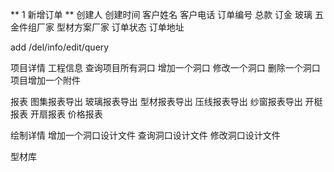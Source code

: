 ** 1 新增订单 **
创建人
创建时间
客户姓名
客户电话
订单编号
总款
订金
玻璃
五金件组厂家
型材方案厂家
订单状态
订单地址

add /del/info/edit/query

项目详情
工程信息
查询项目所有洞口
增加一个洞口
修改一个洞口
删除一个洞口
项目增加一个附件

报表
图集报表导出
玻璃报表导出
型材报表导出
压线报表导出
纱窗报表导出
开梃报表
开扇报表
价格报表

绘制详情
增加一个洞口设计文件
查询洞口设计文件
修改洞口设计文件

型材库



